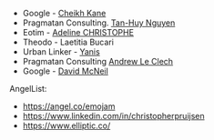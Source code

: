 - Google - [Cheikh Kane](https://www.linkedin.com/profile/view?id=141807159)
- Pragmatan Consulting. [Tan-Huy Nguyen](http://fr.linkedin.com/pub/tan-huy-nguyen/54/925/b1b)
- Eotim - [Adeline CHRISTOPHE](https://www.linkedin.com/in/adelinechristophe)
- Theodo - Laetitia Bucari
- Urban Linker - [Yanis](https://www.linkedin.com/pub/yanis-benbousta/4b/39b/572)
- Pragmatan Consulting [Andrew Le Clech](https://www.linkedin.com/pub/andrew-le-clech/83/40b/817)
- Google - [David McNeil](https://www.linkedin.com/in/davidmcneill)

AngelList:

- <https://angel.co/emojam>
- <https://www.linkedin.com/in/christopherpruijsen>
- <https://www.elliptic.co/>
